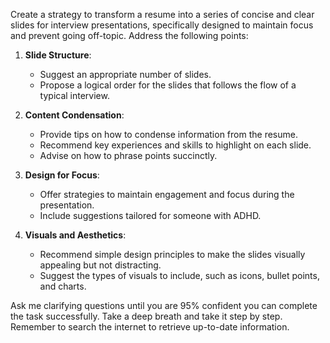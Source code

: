 Create a strategy to transform a resume into a series of concise and clear slides for interview presentations, specifically designed to maintain focus and prevent going off-topic. Address the following points:

1. **Slide Structure**:
    - Suggest an appropriate number of slides.
    - Propose a logical order for the slides that follows the flow of a typical interview.

2. **Content Condensation**:
    - Provide tips on how to condense information from the resume.
    - Recommend key experiences and skills to highlight on each slide.
    - Advise on how to phrase points succinctly.

3. **Design for Focus**:
    - Offer strategies to maintain engagement and focus during the presentation.
    - Include suggestions tailored for someone with ADHD.

4. **Visuals and Aesthetics**:
    - Recommend simple design principles to make the slides visually appealing but not distracting.
    - Suggest the types of visuals to include, such as icons, bullet points, and charts.

Ask me clarifying questions until you are 95% confident you can complete the task successfully. Take a deep breath and take it step by step. Remember to search the internet to retrieve up-to-date information.
